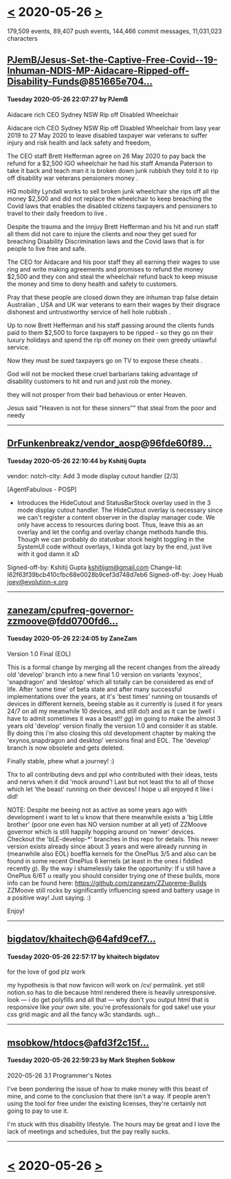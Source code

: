 # [<](2020-05-25.md) 2020-05-26 [>](2020-05-27.md)

179,509 events, 89,407 push events, 144,466 commit messages, 11,031,023 characters


## [PJemB/Jesus-Set-the-Captive-Free-Covid--19-Inhuman-NDIS-MP-Aidacare-Ripped-off-Disability-Funds](https://github.com/PJemB/Jesus-Set-the-Captive-Free-Covid--19-Inhuman-NDIS-MP-Aidacare-Ripped-off-Disability-Funds)@[851665e704...](https://github.com/PJemB/Jesus-Set-the-Captive-Free-Covid--19-Inhuman-NDIS-MP-Aidacare-Ripped-off-Disability-Funds/commit/851665e70428426a95dc1473caf4a8a69e025cfd)
#### Tuesday 2020-05-26 22:07:27 by PJemB

Aidacare rich CEO Sydney NSW Rip off Disabled Wheelchair 

Aidacare rich CEO Sydney NSW Rip off Disabled Wheelchair from lasy year 2019 to 27 May 2020 to leave disabled taxpayer war veterans to suffer injury and risk health and  lack safety and freedom,

The CEO staff Brett Hefferman agree on 26 May 2020 to pay back the refund for a $2,500 IGO wheelchair he had his staff Amanda Paterson to take it back and  teach man it is broken down junk rubbish they told it to rip off disability war veterans pensioners money .

HQ mobility Lyndall works to sell broken junk wheelchair she rips off all the money $2,500 and did not replace the wheelchair to keep breaching the Covid laws that enables the disabled citizens taxpayers and pensioners to travel to their daily freedom to live .

Despite the trauma and the innjuy Brett Hefferman and his hit and run staff all them did not care to injure the clients and now they get sued for breaching Disability Discrimination laws and the Covid laws that is for people to live free and safe.

The CEO for Aidacare and his poor staff they all earning their wages to use ring and write making agreements and promises to refund the money $2,500 and they con and steal the wheelchair refund back to keep misuse the money and time to deny health and safety to customers.

Pray that these people are closed down they are inhuman trap false detain Australian , USA and UK war veterans to earn their wages by their disgrace dishonest and untrustworthy service of hell hole rubbish .

Up to now Brett Hefferman and his staff passing around the clients funds paid to them $2,500 to force taxpayers to be ripped -  so they go on their luxury holidays and spend the rip off money on their own greedy unlawful service.

Now they must be sued taxpayers go on TV to expose these cheats .

God will not be mocked these cruel barbarians taking advantage of disability customers to hit and run and just rob the money.

they will not prosper from their bad behavious or enter  Heaven.

Jesus said  "Heaven is not for these sinners"" that steal from the poor and needy

---
## [DrFunkenbreakz/vendor_aosp](https://github.com/DrFunkenbreakz/vendor_aosp)@[96fde60f89...](https://github.com/DrFunkenbreakz/vendor_aosp/commit/96fde60f897433ca4c932ce043e19f5259ff5e99)
#### Tuesday 2020-05-26 22:10:44 by Kshitij Gupta

vendor: notch-city: Add 3 mode display cutout handler [2/3]

[AgentFabulous - POSP]
- Introduces the HideCutout and StatusBarStock overlay used in the
  3 mode display cutout handler. The HideCutout overlay is necessary
  since we can't register a content observer in the display manager code.
  We only have access to resources during boot. Thus, leave this as an
  overlay and let the config and overlay change methods handle this.
  Though we can probably do statusbar stock height toggling in the
  SystemUI code without overlays, I kinda got lazy by the end, just
  live with it god damn it xD

Signed-off-by: Kshitij Gupta <kshitijgm@gmail.com>
Change-Id: I62f63f39bcb410cfbc68e0028b9cef3d748d7eb6
Signed-off-by: Joey Huab <joey@evolution-x.org>

---
## [zanezam/cpufreq-governor-zzmoove](https://github.com/zanezam/cpufreq-governor-zzmoove)@[fdd0700fd6...](https://github.com/zanezam/cpufreq-governor-zzmoove/commit/fdd0700fd6d9853e2902703c731cbbb068ea23bb)
#### Tuesday 2020-05-26 22:24:05 by ZaneZam

Version 1.0 Final (EOL)

This is a formal change by merging all the recent changes from the already
old 'develop' branch into a new final 1.0 version on variants 'exynos',
'snapdragon' and 'desktop' which all totally can be considered as end of life.
After 'some time' of beta state and after many successful implementations
over the years, at it's 'best times' running on tousands of devices in
different kernels, beeing stable as it currently is (used it for years 24/7
on all my meanwhile 10 devices, and still do!) and as it can be (well i have
to admit sometimes it was a beast!! *gg*) im going to make the almost 3 years
old 'develop' version finally the version 1.0 and consider it as stable.
By doing this i'm also closing this old development chapter by making the
'exynos,snapdragon and desktop' versions final and EOL. The 'develop' branch
is now obsolete and gets deleted.

Finally stable, phew what a journey! :)

Thx to all contributing devs and ppl who contributed with their ideas, tests
and nervs when it did 'mock around'! Last but not least thx to all of those
which let 'the beast' running on their devices! I hope u all enjoyed it like i did!

NOTE: Despite me beeing not as active as some years ago with development i
want to let u know that there meanwhile exists a 'big Little brother' (poor
one even has NO version number at all yet) of ZZMoove governor which is still
happily hopping around on 'newer' devices. Checkout the 'bLE-develop-*' branches
in this repo for details. This newer version exists already since about 3 years
and were already running in (meanwhile also EOL) boeffla kernels for the OnePlus 3/5
and also can be found in some recent OnePlus 6 kernels (at least in the ones i
fiddled recently *g*). By the way i shamelessly take the opportunity: If u still
have a OnePlus 6/6T u really you should consider trying one of these builds, more
info can be found here: https://github.com/zanezam/ZZupreme-Builds
ZZMoove still rocks by significantly influencing speed and battery usage in a
positive way! Just saying. :)

Enjoy!

---
## [bigdatov/khaitech](https://github.com/bigdatov/khaitech)@[64afd9cef7...](https://github.com/bigdatov/khaitech/commit/64afd9cef7078f6d503e1c39c08adaafbe73158d)
#### Tuesday 2020-05-26 22:57:17 by khaitech bigdatov

for the love of god plz work

my hypothesis is that now favicon will work on /cv/ permalink. yet still notion.so has to die because html rendered there is heavily unresponsive. look — i do get polyfills and all that — why don't you output html that is responsive like *your own* site. you're professionals for god sake! use your css grid magic and all the fancy w3c standards. ugh...

---
## [msobkow/htdocs](https://github.com/msobkow/htdocs)@[afd3f2c15f...](https://github.com/msobkow/htdocs/commit/afd3f2c15f8583c6056b7bb2990741680ab9c118)
#### Tuesday 2020-05-26 22:59:23 by Mark Stephen Sobkow

2020-05-26 3.1 Programmer's Notes

I've been pondering the issue of how to make money with this beast of mine, and
come to the conclusion that there isn't a way.  If people aren't using the tool
for free under the existing licenses, they're certainly not going to pay to use it.

I'm stuck with this disability lifestyle.  The hours may be great and I love the
lack of meetings and schedules, but the pay really sucks.

---

# [<](2020-05-25.md) 2020-05-26 [>](2020-05-27.md)

